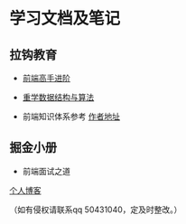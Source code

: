 # 学习文档及笔记

## 拉钩教育

- [前端高手进阶](https://github.com/50431040/study-note/tree/master/%E5%89%8D%E7%AB%AF%E9%AB%98%E6%89%8B%E8%BF%9B%E9%98%B6)

- [重学数据结构与算法](https://github.com/50431040/study-note/tree/master/%E9%87%8D%E5%AD%A6%E6%95%B0%E6%8D%AE%E7%BB%93%E6%9E%84%E4%B8%8E%E7%AE%97%E6%B3%95)

- 前端知识体系参考 [作者地址](https://github.com/miracle-git/fts)

## 掘金小册

- 前端面试之道


[个人博客](https://slower.top)

（如有侵权请联系qq 50431040，定及时整改。）